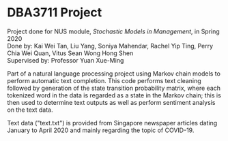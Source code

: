 # DBA3711 Project
Project done for NUS module, <i>Stochastic Models in Management</i>, in Spring 2020
<br> Done by: Kai Wei Tan, Liu Yang, Soniya Mahendar, Rachel Yip Ting, Perry Chia Wei Quan, Vitus Sean Wong Hong Shen
<br> Supervised by: Professor Yuan Xue-Ming

Part of a natural language processing project using Markov chain models to perform automatic text completion. This code performs text cleaning followed by generation of the state transition probability matrix, where each tokenized word in the data is regarded as a state in the Markov chain; this is then used to determine text outputs as well as perform sentiment analysis on the text data.

Text data ("text.txt") is provided from Singapore newspaper articles dating January to April 2020 and mainly regarding the topic of COVID-19.
